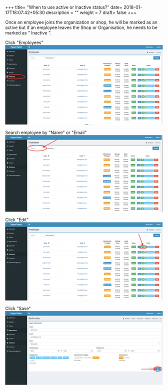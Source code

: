 +++
title= "When to use active or inactive status?"
date= 2018-01-17T18:07:42+05:30
description = ""
weight = 7
draft= false
+++

Once an employee joins the organization or shop, he will be marked as an active but if an employee leaves the Shop or Organisation, he needs to be marked as “ Inactive ”.

Click "Employees"
![When to use active or inactive status?](/images/employees/how_to_assign_active_inactive_status/go_to_employees.png) 

Search employee by "Name" or "Email"
![When to use active or inactive status?](/images/employees/how_to_assign_active_inactive_status/search_the_employee.png) 

Click "Edit"
![When to use active or inactive status?](/images/employees/how_to_assign_active_inactive_status/click_edit.png) 

Click "Save"
![When to use active or inactive status?](/images/employees/how_to_assign_active_inactive_status/now_save.png) 
